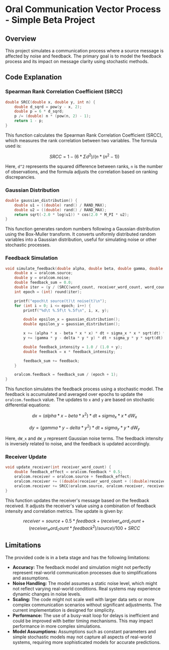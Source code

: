 
# Oral Communication Vector Process - Simple Beta Project

## Overview

This project simulates a communication process where a source message is affected by noise and feedback. The primary goal is to model the feedback process and its impact on message clarity using stochastic methods.

## Code Explanation

### Spearman Rank Correlation Coefficient (SRCC)

```c
double SRCC(double x, double y, int n) {
    double d_sqrd = pow(y - x, 2);
    double p = 6 * d_sqrd;
    p /= (double) n * (pow(n, 2) - 1);
    return 1 - p;
}
```

This function calculates the Spearman Rank Correlation Coefficient (SRCC), which measures the rank correlation between two variables. The formula used is:

```math
SRCC = 1 - (6 * Σd^2) / (n * (n^2 - 1))
```

Here, `d^2` represents the squared difference between ranks, `n` is the number of observations, and the formula adjusts the correlation based on ranking discrepancies.

### Gaussian Distribution

```c
double gaussian_distribution() {
    double u1 = ((double) rand() / RAND_MAX);
    double u2 = ((double) rand() / RAND_MAX);
    return sqrt(-2.0 * log(u1)) * cos(2.0 * M_PI * u2);
}
```

This function generates random numbers following a Gaussian distribution using the Box-Muller transform. It converts uniformly distributed random variables into a Gaussian distribution, useful for simulating noise or other stochastic processes.

### Feedback Simulation

```c
void simulate_feedback(double alpha, double beta, double gamma, double delta, double sigma_x, double sigma_y, int word_count, int receiver_word_count, double dt) {
    double x = oralcom.source;
    double y = oralcom.noise;
    double feedback_sum = 0.0;
    double iter = (y / (SRCC(word_count, receiver_word_count, word_count + receiver_word_count))) / dt;
    int epoch = (int) round(iter);

    printf("epoch\t source(t)\t noise(t)\n");
    for (int i = 0; i <= epoch; i++) {
        printf("%d\t %.5f\t %.5f\n", i, x, y);

        double epsilon_x = gaussian_distribution();
        double epsilon_y = gaussian_distribution();

        x += (alpha * x - beta * x * x) * dt + sigma_x * x * sqrt(dt) * epsilon_x;
        y += (gamma * y - delta * y * y) * dt + sigma_y * y * sqrt(dt) * epsilon_y;

        double feedback_intensity = 1.0 / (1.0 + y);
        double feedback = x * feedback_intensity;

        feedback_sum += feedback;
    }

    oralcom.feedback = feedback_sum / (epoch + 1);
}
```

This function simulates the feedback process using a stochastic model. The feedback is accumulated and averaged over epochs to update the `oralcom.feedback` value. The updates to `x` and `y` are based on stochastic differential equations:

```math
dx = (alpha * x - beta * x^2) * dt + sigma_x * x * dW_x
```
```math
dy = (gamma * y - delta * y^2) * dt + sigma_y * y * dW_y
```

Here, `dW_x` and `dW_y` represent Gaussian noise terms. The feedback intensity is inversely related to noise, and the feedback is updated accordingly.

### Receiver Update

```c
void update_receiver(int receiver_word_count) {
    double feedback_effect = oralcom.feedback * 0.5;
    oralcom.receiver = oralcom.source + feedback_effect;
    oralcom.receiver += ((double)receiver_word_count + ((double)receiver_word_count * pow(oralcom.feedback, 2)) / oralcom.source) / 100;
    oralcom.receiver += SRCC(oralcom.source, oralcom.receiver, receiver_word_count);
}
```

This function updates the receiver's message based on the feedback received. It adjusts the receiver's value using a combination of feedback intensity and correlation metrics. The update is given by:

```math
receiver = source + 0.5 * feedback + (receiver_word_count + (receiver_word_count * feedback^2) / source) / 100 + SRCC
```

## Limitations

The provided code is in a beta stage and has the following limitations:

- **Accuracy:** The feedback model and simulation might not perfectly represent real-world communication processes due to simplifications and assumptions.
- **Noise Handling:** The model assumes a static noise level, which might not reflect varying real-world conditions. Real systems may experience dynamic changes in noise levels.
- **Scaling:** The code might not scale well with larger data sets or more complex communication scenarios without significant adjustments. The current implementation is designed for simplicity.
- **Performance:** The use of a busy-wait loop for delays is inefficient and could be improved with better timing mechanisms. This may impact performance in more complex simulations.
- **Model Assumptions:** Assumptions such as constant parameters and simple stochastic models may not capture all aspects of real-world systems, requiring more sophisticated models for accurate predictions.
